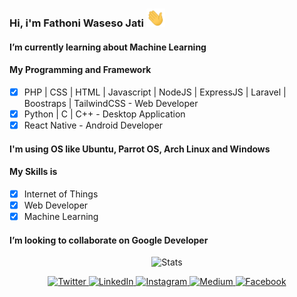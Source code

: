 ### Hi, i'm Fathoni Waseso Jati <img src="https://github.com/vh4/vh4/blob/main/Hi.gif" width="30px">

#### I’m currently learning about Machine Learning

#### My Programming and Framework
  - [x] PHP | CSS | HTML | Javascript | NodeJS | ExpressJS | Laravel | Boostraps | TailwindCSS - Web Developer
  - [x] Python | C | C++ - Desktop Application
  - [x] React Native - Android Developer
#### I'm using OS like Ubuntu, Parrot OS, Arch Linux and Windows

#### My Skills is
  - [x] Internet of Things 
  - [x] Web Developer
  - [x] Machine Learning

#### I’m looking to collaborate on Google Developer

<div align="center">
  
![Stats](https://github-readme-stats.vercel.app/api?username=vh4&show_icons=true&theme=algolia&include_all_commits=true&count_private=true&hide_border=true)

<p align="center">
  <a href="https://twitter.com/" target="_blank">
    <img src="#" alt="Twitter"/>
  </a>
  <a href="https://www.linkedin.com/in/" target="_blank">
    <img src="https://www.linkedin.com/in/fathoni-waseso-jati-91a918206/" alt="LinkedIn"/>
  </a>
  <a href="https://instagram.com/" target="_blank">
    <img src="https://www.instagram.com/fathoniwasesojati/" alt="Instagram"/>
  </a>
  <a href="https://medium.com/" target="_blank">
    <img src="#" alt="Medium"/>
  </a>
  <a href="https://www.facebook.com/" target="_blank">
    <img src="https://www.facebook.com/oni.fwj123" alt="Facebook"/>
  </a>
</p>
 
</div>
